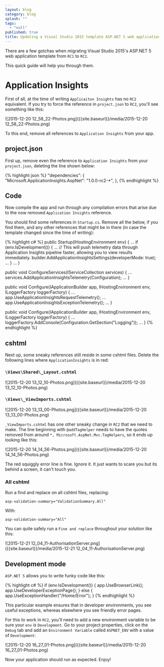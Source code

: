 ```yaml
---
layout: blog
category: blog
splash: ""
tags: 
  - "null"
published: true
title: Updating a Visual Studio 2015 template ASP.NET 5 web application from RC1 to RC2
---
```







There are a few gotchas when migrating Visual Studio 2015's ASP.NET 5 web application template from `RC1` to `RC2`.

This quick guide will help you through them.

# Application Insights
First of all, at the time of writing `Applicaiton Insights` has no `RC2` equivalent. If you try to force the reference in `project.json` to `RC2`, you'll see something like this:

![2015-12-20 12_58_22-Photos.png]({{site.baseurl}}/media/2015-12-20 12_58_22-Photos.png)

To this end, remove all references to `Application Insights` from your app.

## project.json
First up, remove even the reference to `Application Insights` from your `project.json`, deleting the line shown below:

{% highlight json %}
  "dependencies": {
    "Microsoft.ApplicationInsights.AspNet": "1.0.0-rc2-*",
  },
{% endhighlight %}

## Code
Now compile the app and run through any compilation errors that arise due to the now removed `Application Insights` reference.

You should find some references in `Startup.cs`. Remove all the below, if you find them, and any other references that might be in there (in case the template changed since the time of writing):

{% highlight c# %}
public Startup(IHostingEnvironment env)
{
    ...
    if (env.IsDevelopment())
    {
        ...
        // This will push telemetry data through Application Insights pipeline faster, allowing you to view results immediately.
        builder.AddApplicationInsightsSettings(developerMode: true);
        ...
    }
    ...
}

public void ConfigureServices(IServiceCollection services)
{
    ...
    services.AddApplicationInsightsTelemetry(Configuration);
    ...
}

public void Configure(IApplicationBuilder app, IHostingEnvironment env, ILoggerFactory loggerFactory)
{
    ...
    app.UseApplicationInsightsRequestTelemetry();
    ...
    app.UseApplicationInsightsExceptionTelemetry();
    ...
}

public void Configure(IApplicationBuilder app, IHostingEnvironment env, ILoggerFactory loggerFactory)
{
    ...
    loggerFactory.AddConsole(Configuration.GetSection("Logging"));
    ...
}
{% endhighlight %}

## cshtml
Next up, some sneaky references still reside in some cshtml files. Delete the following lines where `ApplicationInsights` is in red:

### `\Views\Shared\_Layout.cshtml`

![2015-12-20 13_12_10-Photos.png]({{site.baseurl}}/media/2015-12-20 13_12_10-Photos.png)

### `\Views\_ViewImports.cshtml`

![2015-12-20 13_13_00-Photos.png]({{site.baseurl}}/media/2015-12-20 13_13_00-Photos.png)

`_ViewImports.cshtml` has one other sneaky change in `RC2` that we need to make. The line beginning with `@addTagHelper` needs to have the quotes removed from around `*, Microsoft.AspNet.Mvc.TagHelpers`, so it ends up looking like this:

![2015-12-20 14_14_56-Photos.png]({{site.baseurl}}/media/2015-12-20 14_14_56-Photos.png)

The red squiggly error line is fine. Ignore it. It just wants to scare you but its behind a screen, it can't touch you.

### All cshtml
Run a find and replace on all cshtml files, replacing:

`asp-validation-summary="ValidationSummary.All"`

With:

`asp-validation-summary="All"`

You can quite safely run a `Fine and replace` throughout your solution like this:

![2015-12-21 12_04_11-AuthorisationServer.png]({{site.baseurl}}/media/2015-12-21 12_04_11-AuthorisationServer.png)

## Development mode

`ASP.NET 5` allows you to write funky code like this:

{% highlight c# %}
if (env.IsDevelopment())
{
    app.UseBrowserLink();
    app.UseDeveloperExceptionPage();
}
else
{
    app.UseExceptionHandler("/Home/Error");
}
{% endhighlight %}

This particular example ensures that in developer environments, you see useful exceptions, whereas elsewhere you see friendly error pages.

For this to work in `RC2`, you'll need to add a new environment variable to be sure your `env` *is* `Development`. Go to your project properties, click on the `Debug` tab and add an `Environment Variable` called `ASPNET_ENV` with a value of `Development`:

![2015-12-20 16_27_01-Photos.png]({{site.baseurl}}/media/2015-12-20 16_27_01-Photos.png)

Now your application should run as expected. Enjoy!

